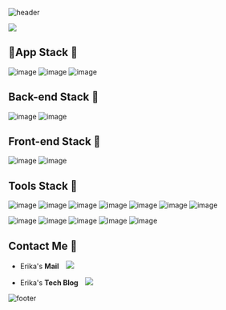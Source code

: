 ![header](https://capsule-render.vercel.app/api?type=waving&color=F8640C&height=100&section=header&text=Erika%20Han&fontSize=50)

<a href="https://hits.seeyoufarm.com"><img src="https://hits.seeyoufarm.com/api/count/incr/badge.svg?url=https%3A%2F%2Fgithub.com%2FppErika%2Fhit-counter&count_bg=%233190D3&title_bg=%23555555&icon=git.svg&icon_color=%23E2E2E2&title=hits&edge_flat=false"/></a>

<!--
![Top Langs](https://github-readme-stats.vercel.app/api/top-langs/?username=anuraghazra&layout=compact)
-->

## App Stack 🐯
![image](https://img.shields.io/badge/Android-3DDC84?style=for-the-badge&logo=android&logoColor=white)
![image](https://img.shields.io/badge/Kotlin-7F52FF.svg?&style=for-the-badge&logo=Kotlin&logoColor=white)
![image](https://img.shields.io/badge/React_Native-20232A?style=for-the-badge&logo=react&logoColor=61DAFB)

## Back-end Stack 🐯
![image](https://img.shields.io/badge/Node%20js-339933?style=for-the-badge&logo=nodedotjs&logoColor=white)
![image](https://img.shields.io/badge/MySQL-005C84?style=for-the-badge&logo=mysql&logoColor=white)

## Front-end Stack 🐯
![image](https://img.shields.io/badge/Vue%20js-35495E?style=for-the-badge&logo=vuedotjs&logoColor=4FC08D)
![image](https://img.shields.io/badge/React-20232A?style=for-the-badge&logo=react&logoColor=61DAFB)

## Tools Stack 🐯
![image](https://img.shields.io/badge/Android_Studio-3DDC84?style=for-the-badge&logo=android-studio&logoColor=white)
![image](https://img.shields.io/badge/VSCode-0078D4?style=for-the-badge&logo=visual%20studio%20code&logoColor=white)
![image](https://img.shields.io/badge/GIT-E44C30?style=for-the-badge&logo=git&logoColor=white)
![image](https://img.shields.io/badge/Firebase-FFCA28?style=flat-square&logo=firebase&logoColor=black
)
![image](https://img.shields.io/badge/Postman-FF6C37?style=for-the-badge&logo=Postman&logoColor=white)
![image](https://img.shields.io/badge/Swagger-85EA2D?style=for-the-badge&logo=Swagger&logoColor=white)
![image](https://img.shields.io/badge/firebase-ffca28?style=for-the-badge&logo=firebase&logoColor=black)

![image](https://img.shields.io/badge/Adobe%20XD-470137?style=for-the-badge&logo=Adobe%20XD&logoColor=#FF61F6)
![image](https://img.shields.io/badge/Slack-4A154B?style=for-the-badge&logo=slack&logoColor=white)
![image](https://img.shields.io/badge/Notion-000000?style=for-the-badge&logo=notion&logoColor=white)
![image](https://img.shields.io/badge/Miro-F7C922?style=for-the-badge&logo=Miro&logoColor=050036)
![image](https://img.shields.io/badge/Microsoft_Teams-6264A7?style=for-the-badge&logo=microsoft-teams&logoColor=white)
<!--
[![Anurag's GitHub stats](https://github-readme-stats.vercel.app/api?username=ppErika&count_private=true&show_icons=true&theme=solarized-light)](https://github.com/ppErika/github-readme-stats)
-->

## Contact Me 🐯
- Erika's **Mail**
    <img 
        src="https://img.shields.io/badge/Gmail-F8640C?style=flat&logo=Gmail&logoColor=white&link=mailto:hanerika11@gmail.com"
        style="height : auto; margin-left : 10px; margin-right : 10px;"/>
        
- Erika's **Tech Blog**
    <a href="https://blog.naver.com/hanerika_11">
    <img 
        src="http://img.shields.io/badge/-Blog-3190D3?style=flat&logo=Storyblok&logoColor=white&link=https://blog.naver.com/hanerika_11"
        style="height : auto; margin-left : 10px; margin-right : 10px;"/>
</a>


![footer](https://capsule-render.vercel.app/api?type=waving&color=F8640C&height=100&section=footer)

<!--
**ppErika/ppErika** is a ✨ _special_ ✨ repository because its `README.md` (this file) appears on your GitHub profile.

Here are some ideas to get you started:

- 🔭 I’m currently working on ...
- 🌱 I’m currently learning ...
- 👯 I’m looking to collaborate on ...
- 🤔 I’m looking for help with ...
- 💬 Ask me about ...
- 📫 How to reach me: ...
- 😄 Pronouns: ...
- ⚡ Fun fact: ...
-->
